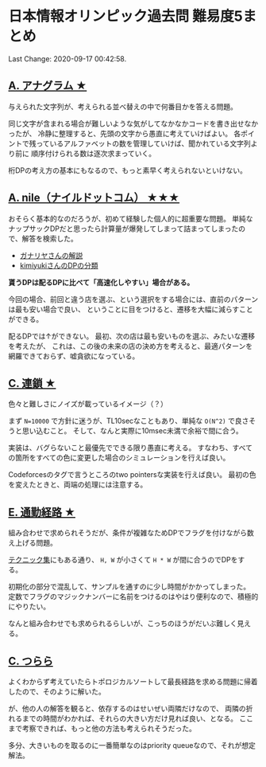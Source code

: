 # 日本情報オリンピック過去問 難易度5まとめ

Last Change: 2020-09-17 00:42:58.

## [A. アナグラム ★](https://atcoder.jp/contests/joisc2007/tasks/joisc2007_anagra)

与えられた文字列が、考えられる並べ替えの中で何番目かを答える問題。

同じ文字が含まれる場合が難しいような気がしてなかなかコードを書き出せなかったが、
冷静に整理すると、先頭の文字から愚直に考えていけばよい。
各ポイントで残っているアルファベットの数を管理していけば、聞かれている文字列より前に
順序付けられる数は逐次求まっていく。

桁DPの考え方の基本にもなるので、もっと素早く考えられないといけない。

## [A. nile（ナイルドットコム） ★★★](https://atcoder.jp/contests/joisc2008/tasks/joisc2008_nile)

おそらく基本的なのだろうが、初めて経験した個人的に超重要な問題。
単純なナップサックDPだと思ったら計算量が爆発してしまって詰まってしまったので、解答を検索した。

- [ガナリヤさんの解説](https://scrapbox.io/ganariya/JOI2008%E6%98%A5%E5%90%88%E5%AE%BF_P6_%E3%80%8CNile.Com%E3%80%8D_(copy))
- [kimiyukiさんのDPの分類](https://wiki.kimiyuki.net/%E5%8B%95%E7%9A%84%E8%A8%88%E7%94%BB%E6%B3%95)

**貰うDPは配るDPに比べて「高速化しやすい」場合がある。**

今回の場合、前回と違う店を選ぶ、という選択をする場合には、直前のパターンは最も安い場合で良い、
ということに目をつけると、遷移を大幅に減らすことができる。

配るDPでは↑ができない。
最初、次の店は最も安いものを選ぶ、みたいな遷移を考えたが、
これは、この後の未来の店の決め方を考えると、最適パターンを網羅できておらず、嘘貪欲になっている。

## [C. 連鎖 ★](https://atcoder.jp/contests/joi2009yo/tasks/joi2009yo_c)

色々と難しさにノイズが載っているイメージ（？）

まず `N=10000` で方針に迷うが、TL10secなこともあり、単純な `O(N^2)` で良さそうと思い込むこと。
そして、なんと実際に10msec未満で余裕で間に合う。

実装は、バグらないこと最優先でできる限り愚直に考える。
すなわち、すべての箇所をすべての色に変更した場合のシミュレーションを行えば良い。

Codeforcesのタグで言うところのtwo pointersな実装を行えば良い。
最初の色を変えたときと、両端の処理には注意する。

## [E. 通勤経路 ★](https://atcoder.jp/contests/joi2010yo/tasks/joi2010yo_e)

組み合わせで求められそうだが、条件が複雑なためDPでフラグを付けながら数え上げる問題。

[テクニック集](https://shibh308.hatenablog.com/entry/2019/02/28/195542)にもある通り、
`H, W` が小さくて `H * W` が間に合うのでDPをする。

初期化の部分で混乱して、サンプルを通すのに少し時間がかかってしまった。
定数でフラグのマジックナンバーに名前をつけるのはやはり便利なので、積極的にやりたい。

なんと組み合わせでも求められるらしいが、こっちのほうがだいぶ難しく見える。

## [C. つらら](https://atcoder.jp/contests/joi2010ho/tasks/joi2010ho_c)

よくわからず考えていたらトポロジカルソートして最長経路を求める問題に帰着したので、そのように解いた。

が、他の人の解答を観ると、依存するのはせいぜい両隣だけなので、
両隣の折れるまでの時間がわかれば、それらの大きい方だけ見れば良い、となる。
ここまで考察できれば、もっと他の方法も考えられそうだった。

多分、大きいものを取るのに一番簡単なのはpriority queueなので、それが想定解法。

